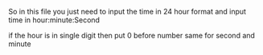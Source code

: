 So in this file you just need to input the time in 24 hour format and input time in hour:minute:Second


if the hour is in single digit then put 0 before number
same for second and minute